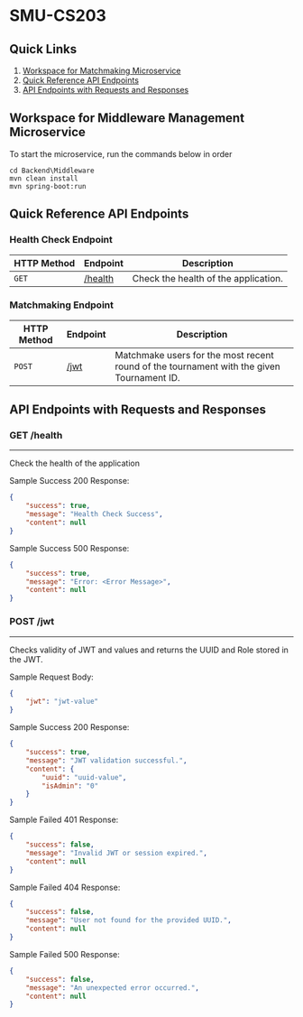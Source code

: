 # SMU-CS203

## Quick Links

1. [Workspace for Matchmaking Microservice](#workspace-for-matchmaking-microservice)
2. [Quick Reference API Endpoints](#quick-reference-api-endpoints)
3. [API Endpoints with Requests and Responses](#api-endpoints-with-requests-and-responses)

## Workspace for Middleware Management Microservice

To start the microservice, run the commands below in order

```console
cd Backend\Middleware
mvn clean install
mvn spring-boot:run
```

## Quick Reference API Endpoints

### Health Check Endpoint

| HTTP Method | Endpoint               | Description                                     |
|-------------|-----------------------|-------------------------------------------------|
| `GET`       |  [/health](#get-health) | Check the health of the application.            |

### Matchmaking Endpoint

| HTTP Method | Endpoint                             | Description                                            |
|-------------|-------------------------------------|--------------------------------------------------------|
| `POST`       | [/jwt](#post-jwt) | Matchmake users for the most recent round of the tournament with the given Tournament ID. |

## API Endpoints with Requests and Responses

### GET /health

---
Check the health of the application

Sample Success 200 Response:

```json
{
    "success": true,
    "message": "Health Check Success",
    "content": null
}
```

Sample Success 500 Response:

```json
{
    "success": true,
    "message": "Error: <Error Message>",
    "content": null
}
```

### POST /jwt

---
Checks validity of JWT and values and returns the UUID and Role stored in the JWT.

Sample Request Body:

```json
{
    "jwt": "jwt-value"
}
```

Sample Success 200 Response:

```json
{
    "success": true,
    "message": "JWT validation successful.",
    "content": {
        "uuid": "uuid-value",
        "isAdmin": "0"
    }
}
```

Sample Failed 401 Response:

```json
{
    "success": false,
    "message": "Invalid JWT or session expired.",
    "content": null
}
```

Sample Failed 404 Response:

```json
{
    "success": false,
    "message": "User not found for the provided UUID.",
    "content": null
}
```

Sample Failed 500 Response:

```json
{
    "success": false,
    "message": "An unexpected error occurred.",
    "content": null
}
```
